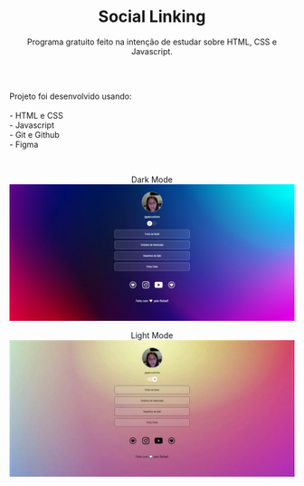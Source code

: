 <h1 align="center"> Social Linking </h1>

<p align="center"> 
Programa gratuito feito na intenção de estudar sobre HTML, CSS e Javascript.</p>
<br>
<br>

<p align="left"> Projeto foi desenvolvido usando:
<br>
<br>
- HTML e CSS
<br>
- Javascript
<br>
- Git e Github
<br>
- Figma
</p>
<br>

<div>
 <p align="center"> Dark Mode 
 <img src=".github/dark-mode.jpg" alt="dark-mode img">
 </p>
  
 <p align="center"> Light Mode 
 <img src=".github/light-mode.jpg" alt="dark-mode img">
 </p>

</div>
 


